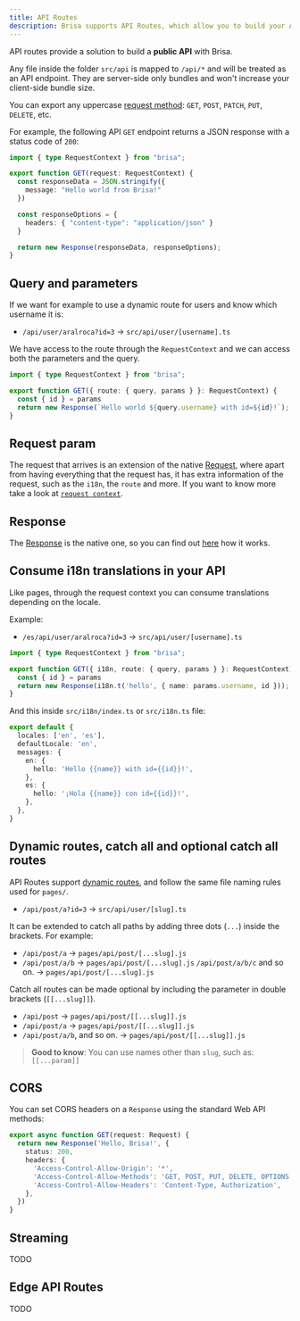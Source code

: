 ```yaml
---
title: API Routes
description: Brisa supports API Routes, which allow you to build your API without leaving your Brisa app. Learn how it works here.
---
```


API routes provide a solution to build a **public API** with Brisa.

Any file inside the folder `src/api` is mapped to `/api/*` and will be treated as an API endpoint. They are server-side only bundles and won't increase your client-side bundle size.

You can export any uppercase [request method](https://en.wikipedia.org/wiki/HTTP#Request_methods): `GET`, `POST`, `PATCH`, `PUT`, `DELETE`, etc.

For example, the following API `GET` endpoint returns a JSON response with a status code of `200`:

```ts filename="src/api/hello.ts" switcher
import { type RequestContext } from "brisa";

export function GET(request: RequestContext) {
  const responseData = JSON.stringify({
    message: "Hello world from Brisa!"
  })

  const responseOptions = {
    headers: { "content-type": "application/json" }
  }

  return new Response(responseData, responseOptions);
}
```


## Query and parameters

If we want for example to use a dynamic route for users and know which username it is:
- `/api/user/aralroca?id=3` → `src/api/user/[username].ts`

We have access to the route through the `RequestContext` and we can access both the parameters and the query.

```ts filename="src/api/user/[username].ts" switcher
import { type RequestContext } from "brisa";

export function GET({ route: { query, params } }: RequestContext) {
  const { id } = params
  return new Response(`Hello world ${query.username} with id=${id}!`);
}
```

## Request param

The request that arrives is an extension of the native [Request](https://developer.mozilla.org/en-US/docs/Web/API/Request), where apart from having everything that the request has, it has extra information of the request, such as the `i18n`, the `route` and more. If you want to know more take a look at [`request context`](/docs/building-your-application/data-fetching/request-context).


## Response

The [Response](https://developer.mozilla.org/en-US/docs/Web/API/Response) is the native one, so you can find out [here](https://developer.mozilla.org/en-US/docs/Web/API/Response) how it works.

## Consume i18n translations in your API

Like pages, through the request context you can consume translations depending on the locale.

Example:

- `/es/api/user/aralroca?id=3` → `src/api/user/[username].ts`

```ts filename="src/api/user/[username].ts" switcher
import { type RequestContext } from "brisa";

export function GET({ i18n, route: { query, params } }: RequestContext) {
  const { id } = params
  return new Response(i18n.t('hello', { name: params.username, id }));
}
```

And this inside `src/i18n/index.ts` or `src/i18n.ts` file:


```ts filename="src/i18n/index.ts" switcher
export default {
  locales: ['en', 'es'],
  defaultLocale: 'en',
  messages: {
    en: {
      hello: 'Hello {{name}} with id={{id}}!',
    },
    es: {
      hello: '¡Hola {{name}} con id={{id}}!',
    },
  },
}
```

## Dynamic routes, catch all and optional catch all routes

API Routes support [dynamic routes](/docs/building-your-application/routing/dynamic-routes), and follow the same file naming rules used for `pages/`.

- `/api/post/a?id=3` → `src/api/user/[slug].ts`

It can be extended to catch all paths by adding three dots (`...`) inside the brackets. For example:

- `/api/post/a` → `pages/api/post/[...slug].js`
- `/api/post/a/b`  → `pages/api/post/[...slug].js`
 `/api/post/a/b/c` and so on.  → `pages/api/post/[...slug].js`

Catch all routes can be made optional by including the parameter in double brackets (`[[...slug]]`).

- `/api/post` → `pages/api/post/[[...slug]].js` 
- `/api/post/a` → `pages/api/post/[[...slug]].js` 
- `/api/post/a/b`, and so on. → `pages/api/post/[[...slug]].js` 


> **Good to know**: You can use names other than `slug`, such as: `[[...param]]`

## CORS

You can set CORS headers on a `Response` using the standard Web API methods:

```ts
export async function GET(request: Request) {
  return new Response('Hello, Brisa!', {
    status: 200,
    headers: {
      'Access-Control-Allow-Origin': '*',
      'Access-Control-Allow-Methods': 'GET, POST, PUT, DELETE, OPTIONS',
      'Access-Control-Allow-Headers': 'Content-Type, Authorization',
    },
  })
}
```

## Streaming

TODO

## Edge API Routes

TODO
